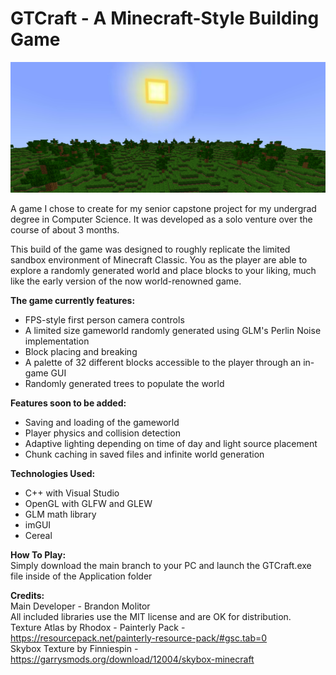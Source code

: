 # GTCraft - A Minecraft-Style Building Game

![alt text](https://github.com/GutstheHawk/GTCraft/blob/main/Application/res/screenshots/GTCraft.png?raw=true)

A game I chose to create for my senior capstone project for my undergrad degree in Computer Science. It was developed as a solo venture over the course of about 3 months.

This build of the game was designed to roughly replicate the limited sandbox environment of Minecraft Classic.
You as the player are able to explore a randomly generated world and place blocks to your liking, much like the early version of the now world-renowned game.

**The game currently features:**
- FPS-style first person camera controls
- A limited size gameworld randomly generated using GLM's Perlin Noise implementation
- Block placing and breaking
- A palette of 32 different blocks accessible to the player through an in-game GUI
- Randomly generated trees to populate the world

**Features soon to be added:**
- Saving and loading of the gameworld
- Player physics and collision detection
- Adaptive lighting depending on time of day and light source placement
- Chunk caching in saved files and infinite world generation

**Technologies Used:**
- C++ with Visual Studio
- OpenGL with GLFW and GLEW
- GLM math library
- imGUI
- Cereal

**How To Play:**\
Simply download the main branch to your PC and launch the GTCraft.exe file inside of the Application folder

**Credits:**\
Main Developer - Brandon Molitor\
All included libraries use the MIT license and are OK for distribution.\
Texture Atlas by Rhodox - Painterly Pack - https://resourcepack.net/painterly-resource-pack/#gsc.tab=0 \
Skybox Texture by Finniespin - https://garrysmods.org/download/12004/skybox-minecraft

